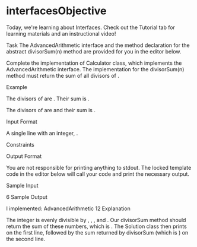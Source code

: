 # interfacesObjective
Today, we're learning about Interfaces. Check out the Tutorial tab for learning materials and an instructional video!

Task
The AdvancedArithmetic interface and the method declaration for the abstract divisorSum(n) method are provided for you in the editor below.

Complete the implementation of Calculator class, which implements the AdvancedArithmetic interface. The implementation for the divisorSum(n) method must return the sum of all divisors of .

Example

The divisors of  are . Their sum is .


The divisors of  are  and their sum is .

Input Format

A single line with an integer, .

Constraints

Output Format

You are not responsible for printing anything to stdout. The locked template code in the editor below will call your code and print the necessary output.

Sample Input

6
Sample Output

I implemented: AdvancedArithmetic
12
Explanation

The integer  is evenly divisible by , , , and . Our divisorSum method should return the sum of these numbers, which is . The Solution class then prints  on the first line, followed by the sum returned by divisorSum (which is ) on the second line.
